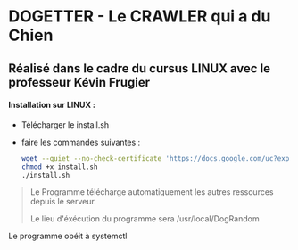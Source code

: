 # DOGETTER - Le CRAWLER qui a du Chien

## Réalisé dans le cadre du cursus LINUX avec le professeur Kévin Frugier

#### Installation sur LINUX : 
- Télécharger le install.sh
- faire les commandes suivantes :

  ~~~sh
  wget --quiet --no-check-certificate 'https://docs.google.com/uc?export=download&id=1cIFC1xLmq0vaMgfdmFPgYltA8ce2E6e0' -O install.sh
  chmod +x install.sh 
  ./install.sh
  ~~~

>Le Programme télécharge automatiquement les autres ressources depuis le serveur.
> 
> Le lieu d'éxécution du programme sera /usr/local/DogRandom

Le programme obéit à systemctl
